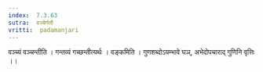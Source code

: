```yaml
---
index:  7.3.63
sutra:  वञ्चेर्गतौ
vritti:  padamanjari
---
```


वञ्च्यं वञ्चन्तीति । गन्तव्यं गच्छन्तीत्यर्थः । वङ्कमिति । गुणशब्दोऽयम्भावे घञ्, अभेदोपचाराद् गुणिनि वृत्तिः ।।

